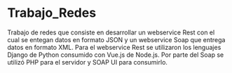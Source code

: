 # Trabajo_Redes


Trabajo de redes que consiste en desarrollar un webservice Rest con el cual se entegan datos en formato JSON y un webservice Soap que entrega datos en formato XML. Para el webservice Rest se utilizaron los lenguajes Django de Python consumido con Vue.js de Node.js. Por parte del Soap se utilizó PHP para el servidor y SOAP UI para consumirlo.
